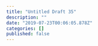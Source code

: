 ```yaml
---
title: "Untitled Draft 35"
description: ""
date: "2019-07-23T00:06:05.878Z"
categories: []
published: false
---
```



